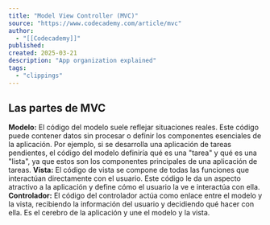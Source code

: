 ```yaml
---
title: "Model View Controller (MVC)"
source: "https://www.codecademy.com/article/mvc"
author:
  - "[[Codecademy]]"
published:
created: 2025-03-21
description: "App organization explained"
tags:
  - "clippings"
---
```

## Las partes de MVC

**Modelo:** El código del modelo suele reflejar situaciones reales. Este código puede contener datos sin procesar o definir los componentes esenciales de la aplicación. Por ejemplo, si se desarrolla una aplicación de tareas pendientes, el código del modelo definiría qué es una "tarea" y qué es una "lista", ya que estos son los componentes principales de una aplicación de tareas. **Vista:** El código de vista se compone de todas las funciones que interactúan directamente con el usuario. Este código le da un aspecto atractivo a la aplicación y define cómo el usuario la ve e interactúa con ella. **Controlador:** El código del controlador actúa como enlace entre el modelo y la vista, recibiendo la información del usuario y decidiendo qué hacer con ella. Es el cerebro de la aplicación y une el modelo y la vista.